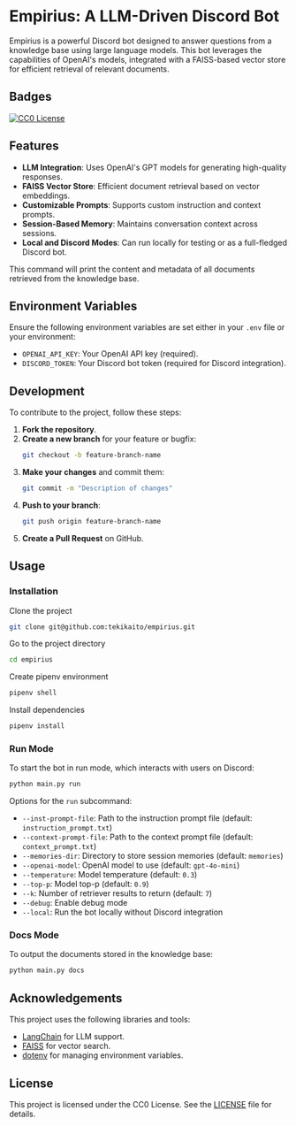 # Empirius: A LLM-Driven Discord Bot

Empirius is a powerful Discord bot designed to answer questions from a knowledge base using large language models. This bot leverages the capabilities of OpenAI's models, integrated with a FAISS-based vector store for efficient retrieval of relevant documents.

## Badges

[![CC0 License](https://img.shields.io/badge/License-CC0%201.0-lightgrey.svg)](https://creativecommons.org/publicdomain/zero/1.0/)

## Features

- **LLM Integration**: Uses OpenAI's GPT models for generating high-quality responses.
- **FAISS Vector Store**: Efficient document retrieval based on vector embeddings.
- **Customizable Prompts**: Supports custom instruction and context prompts.
- **Session-Based Memory**: Maintains conversation context across sessions.
- **Local and Discord Modes**: Can run locally for testing or as a full-fledged Discord bot.

This command will print the content and metadata of all documents retrieved from the knowledge base.

## Environment Variables

Ensure the following environment variables are set either in your `.env` file or your environment:

- `OPENAI_API_KEY`: Your OpenAI API key (required).
- `DISCORD_TOKEN`: Your Discord bot token (required for Discord integration).

## Development

To contribute to the project, follow these steps:

1. **Fork the repository**.
2. **Create a new branch** for your feature or bugfix:
   ```bash
   git checkout -b feature-branch-name
   ```
3. **Make your changes** and commit them:
   ```bash
   git commit -m "Description of changes"
   ```
4. **Push to your branch**:
   ```bash
   git push origin feature-branch-name
   ```
5. **Create a Pull Request** on GitHub.

## Usage

### Installation

Clone the project

```bash
git clone git@github.com:tekikaito/empirius.git
```

Go to the project directory

```bash
cd empirius
```

Create pipenv environment

```bash
pipenv shell
```

Install dependencies

```bash
pipenv install
```

### Run Mode

To start the bot in run mode, which interacts with users on Discord:

```bash
python main.py run
```

Options for the `run` subcommand:

- `--inst-prompt-file`: Path to the instruction prompt file (default: `instruction_prompt.txt`)
- `--context-prompt-file`: Path to the context prompt file (default: `context_prompt.txt`)
- `--memories-dir`: Directory to store session memories (default: `memories`)
- `--openai-model`: OpenAI model to use (default: `gpt-4o-mini`)
- `--temperature`: Model temperature (default: `0.3`)
- `--top-p`: Model top-p (default: `0.9`)
- `--k`: Number of retriever results to return (default: `7`)
- `--debug`: Enable debug mode
- `--local`: Run the bot locally without Discord integration

### Docs Mode

To output the documents stored in the knowledge base:

```bash
python main.py docs
```

## Acknowledgements

This project uses the following libraries and tools:

- [LangChain](https://github.com/hwchase17/langchain) for LLM support.
- [FAISS](https://github.com/facebookresearch/faiss) for vector search.
- [dotenv](https://github.com/theskumar/python-dotenv) for managing environment variables.

## License

This project is licensed under the CC0 License. See the [LICENSE](LICENSE) file for details.
